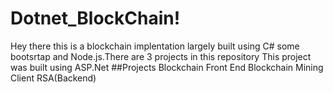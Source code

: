 # Dotnet_BlockChain!
Hey there this is a blockchain implentation largely built using C# some bootsrtap and Node.js.There are 3 projects in this repository
This project was built using ASP.Net
##Projects
Blockchain Front End
Blockchain Mining Client
RSA(Backend)

##
